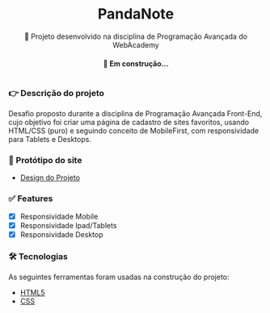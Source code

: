 <h1 align="center">PandaNote </h1>
<p align="center">🚀 Projeto desenvolvido na disciplina de Programação Avançada do WebAcademy</p>

<h4 align="center"> 
	 🐛 Em construção...  
</h4>

#
### 👉  Descrição do projeto

  <p>Desafio proposto durante a disciplina de Programação Avançada Front-End, cujo objetivo foi criar uma página de cadastro de sites favoritos, usando HTML/CSS (puro) e seguindo conceito de MobileFirst, com responsividade para Tablets e Desktops. </p>

### 🎁 Protótipo do site

- [Design do Projeto](https://www.figma.com/file/fCMMjcna5oBQYjw7wYSm6K/Prot%C3%B3tipo---WebAcademy?node-id=0%3A1)
  
### ✅ Features

- [x] Responsividade Mobile
- [x] Responsividade Ipad/Tablets
- [x] Responsividade Desktop

### 🛠 Tecnologias

As seguintes ferramentas foram usadas na construção do projeto:

- [HTML5](https://www.javascript.com/)
- [CSS](https://www.w3.org/Style/CSS/Overview.en.html)
